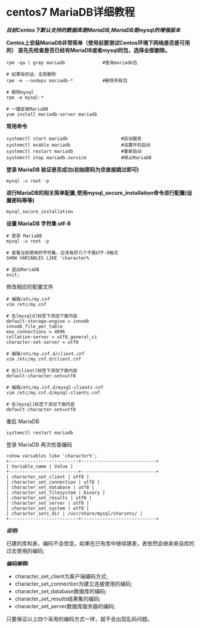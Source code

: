 # centos7 MariaDB详细教程

***目前Centos下默认支持的数据库是MariaDB,MariaDB是mysql的增强版本***

**Centos上安装MariaDB非常简单（使用前要测试Centos环境下网络是否是可用的）
首先先检查是否已经有MariaDB或者mysql的包，选择全部删除。**

```
rpm -qa | grep mariadb              #查询mariadb包

# 如果有的话，全部删除
rpm -e --nodeps mariadb-*           #删除所有包

# 删除mysql
rpm -e mysql-*

# 一键安装MariaDB
yum install mariadb-server mariadb
```

**常用命令**

```
systemctl start mariadb                    #启动服务
systemctl enable mariadb                   #设置开机启动
systemctl restart mariadb                  #重新启动
systemctl stop mariadb.service             #停止MariaDB
```

**登录 MariaDB 验证是否成功(初始密码为空直接跳过即可)**
```
mysql -u root -p
```

**进行MariaDB的相关简单配置,使用mysql_secure_installation命令进行配置(设置密码等等)**

```
mysql_secure_installation
```

**设置 MariaDB 字符集 utf-8**

```
# 登录 MariaDB
mysql -u root -p

# 查看当前使用的字符集，应该有好几个不是UTF-8格式
SHOW VARIABLES LIKE 'character%

# 退出MariaDB
exit; 
```

修改相应的配置文件

```
# 编辑/etc/my.cnf
vim /etc/my.cnf

# 在[mysqld]标签下添加下面内容
default-storage-engine = innodb
innodb_file_per_table
max_connections = 4096
collation-server = utf8_general_ci
character-set-server = utf8

# 编辑/etc/my.cnf.d/client.cnf
vim /etc/my.cnf.d/client.cnf

# 在[client]标签下添加下面内容
default-character-set=utf8

# 编辑/etc/my.cnf.d/mysql-clients.cnf
vim /etc/my.cnf.d/mysql-clients.cnf

# 在[mysql]标签下添加下面内容
default-character-set=utf8
```

重启 MariaDB

```
systemctl restart mariadb
```

登录 MariaDB 再次检查编码

```
>show variables like 'character%'; 
+--------------------------+----------------------------+ 
| Variable_name | Value | 
+--------------------------+----------------------------+ 
| character_set_client | utf8 | 
| character_set_connection | utf8 | 
| character_set_database | utf8 | 
| character_set_filesystem | binary | 
| character_set_results | utf8 | 
| character_set_server | utf8 | 
| character_set_system | utf8 | 
| character_sets_dir | /usr/share/mysql/charsets/ | 
+--------------------------+----------------------------+
```

***说明:***

已建的库和表，编码不会改变。如果在已有库中继续建表，表依然会继承来自库的过去使用的编码;

***编码解释:***
 
- character_set_client为客户端编码方式;
- character_set_connection为建立连接使用的编码;
- character_set_database数据库的编码;
- character_set_results结果集的编码;
- character_set_server数据库服务器的编码;

只要保证以上四个采用的编码方式一样，就不会出现乱码问题。